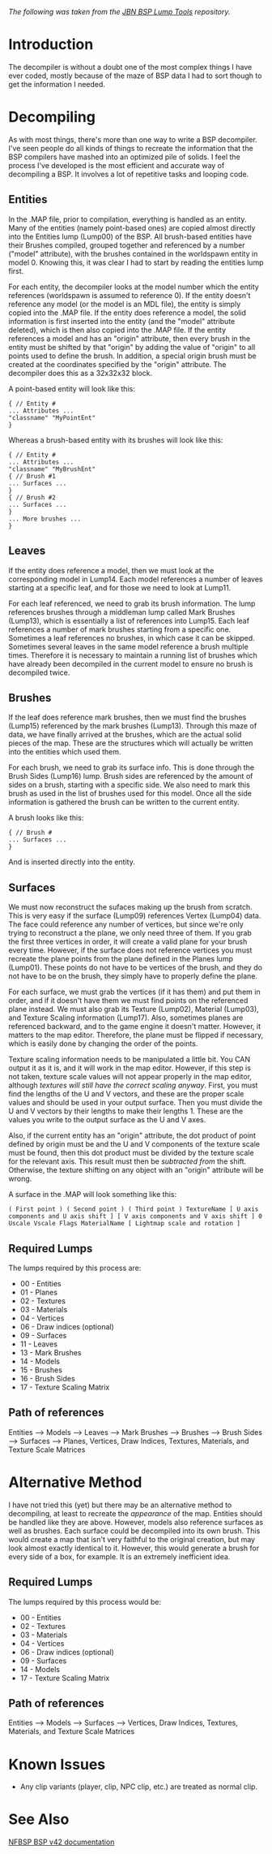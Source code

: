 *The following was taken from the [JBN BSP Lump Tools](https://code.google.com/archive/p/jbn-bsp-lump-tools/) repository.*

# Introduction

The decompiler is without a doubt one of the most complex things I have ever coded, mostly because of the maze of BSP data I had to sort though to get the information I needed.


# Decompiling

As with most things, there's more than one way to write a BSP decompiler. I've seen people do all kinds of things to recreate the information that the BSP compilers have mashed into an optimized pile of solids. I feel the process I've developed is the most efficient and accurate way of decompiling a BSP. It involves a lot of repetitive tasks and looping code.

## Entities
In the .MAP file, prior to compilation, everything is handled as an entity. Many of the entities (namely point-based ones) are copied almost directly into the Entities lump (Lump00) of the BSP. All brush-based entities have their Brushes compiled, grouped together and referenced by a number ("model" attribute), with the brushes contained in the worldspawn entity in model 0. Knowing this, it was clear I had to start by reading the entities lump first.

For each entity, the decompiler looks at the model number which the entity references (worldspawn is assumed to reference 0). If the entity doesn't reference any model (or the model is an MDL file), the entity is simply copied into the .MAP file. If the entity does reference a model, the solid information is first inserted into the entity (and the "model" attribute deleted), which is then also copied into the .MAP file. If the entity references a model and has an "origin" attribute, then every brush in the entity must be shifted by that "origin" by adding the value of "origin" to all points used to define the brush. In addition, a special origin brush must be created at the coordinates specified by the "origin" attribute. The decompiler does this as a 32x32x32 block.

A point-based entity will look like this:

```
{ // Entity #
... Attributes ...
"classname" "MyPointEnt"
}
```

Whereas a brush-based entity with its brushes will look like this:

```
{ // Entity #
... Attributes ...
"classname" "MyBrushEnt"
{ // Brush #1
... Surfaces ...
}
{ // Brush #2
... Surfaces ...
}
... More brushes ...
}
```

## Leaves
If the entity does reference a model, then we must look at the corresponding model in Lump14. Each model references a number of leaves starting at a specific leaf, and for those we need to look at Lump11.

For each leaf referenced, we need to grab its brush information. The lump references brushes through a middleman lump called Mark Brushes (Lump13), which is essentially a list of references into Lump15. Each leaf references a number of mark brushes starting from a specific one. Sometimes a leaf references no brushes, in which case it can be skipped. Sometimes several leaves in the same model reference a brush multiple times. Therefore it is necessary to maintain a running list of brushes which have already been decompiled in the current model to ensure no brush is decompiled twice.

## Brushes
If the leaf does reference mark brushes, then we must find the brushes (Lump15) referenced by the mark brushes (Lump13). Through this maze of data, we have finally arrived at the brushes, which are the actual solid pieces of the map. These are the structures which will actually be written into the entities which used them.

For each brush, we need to grab its surface info. This is done through the Brush Sides (Lump16) lump. Brush sides are referenced by the amount of sides on a brush, starting with a specific side. We also need to mark this brush as used in the list of brushes used for this model. Once all the side information is gathered the brush can be written to the current entity.

A brush looks like this:

```
{ // Brush #
... Surfaces ...
}
```

And is inserted directly into the entity.

## Surfaces
We must now reconstruct the sufaces making up the brush from scratch. This is very easy if the surface (Lump09) references Vertex (Lump04) data. The face could reference any number of vertices, but since we're only trying to reconstruct a the plane, we only need three of them. If you grab the first three vertices in order, it will create a valid plane for your brush every time. However, if the surface does not reference vertices you must recreate the plane points from the plane defined in the Planes lump (Lump01). These points do not have to be vertices of the brush, and they do not have to be on the brush, they simply have to properly define the plane.

For each surface, we must grab the vertices (if it has them) and put them in order, and if it doesn't have them we must find points on the referenced plane instead. We must also grab its Texture (Lump02), Material (Lump03), and Texture Scaling information (Lump17). Also, sometimes planes are referenced backward, and to the game engine it doesn't matter. However, it matters to the map editor. Therefore, the plane must be flipped if necessary, which is easily done by changing the order of the points.

Texture scaling information needs to be manipulated a little bit. You CAN output it as it is, and it will work in the map editor. However, if this step is not taken, texture scale values will not appear properly in the map editor, although *textures will still have the correct scaling anyway*. First, you must find the lengths of the U and V vectors, and these are the proper scale values and should be used in your output surface. Then you must divide the U and V vectors by their lengths to make their lengths 1. These are the values you write to the output surface as the U and V axes.

Also, if the current entity has an "origin" attribute, the dot product of point defined by origin must be and the U and V components of the texture scale must be found, then this dot product must be divided by the texture scale for the relevant axis. This result must then be _subtracted from_ the shift. Otherwise, the texture shifting on any object with an "origin" attribute will be wrong.

A surface in the .MAP will look something like this:

```
( First point ) ( Second point ) ( Third point ) TextureName [ U axis components and U axis shift ] [ V axis components and V axis shift ] 0 Uscale Vscale Flags MaterialName [ Lightmap scale and rotation ]
```

## Required Lumps
The lumps required by this process are:
  * 00 - Entities
  * 01 - Planes
  * 02 - Textures
  * 03 - Materials
  * 04 - Vertices
  * 06 - Draw indices (optional)
  * 09 - Surfaces
  * 11 - Leaves
  * 13 - Mark Brushes
  * 14 - Models
  * 15 - Brushes
  * 16 - Brush Sides
  * 17 - Texture Scaling Matrix

## Path of references
Entities --> Models --> Leaves --> Mark Brushes --> Brushes --> Brush Sides --> Surfaces --> Planes, Vertices, Draw Indices, Textures, Materials, and Texture Scale Matrices

# Alternative Method
I have not tried this (yet) but there may be an alternative method to decompiling, at least to recreate the _appearance_ of the map. Entities should be handled like they are above. However, models also reference surfaces as well as brushes. Each surface could be decompiled into its own brush. This would create a map that isn't very faithful to the original creation, but may look almost exactly identical to it. However, this would generate a brush for every side of a box, for example. It is an extremely inefficient idea.

## Required Lumps
The lumps required by this process would be:
  * 00 - Entities
  * 02 - Textures
  * 03 - Materials
  * 04 - Vertices
  * 06 - Draw indices (optional)
  * 09 - Surfaces
  * 14 - Models
  * 17 - Texture Scaling Matrix

## Path of references
Entities --> Models --> Surfaces --> Vertices, Draw Indices, Textures, Materials, and Texture Scale Matrices

# Known Issues

* Any clip variants (player, clip, NPC clip, etc.) are treated as normal clip.

# See Also

[NFBSP BSP v42 documentation](nfbsp-bspv42.md)
